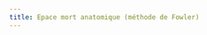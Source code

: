 ```yaml
---
title: Epace mort anatomique (méthode de Fowler)
---
```


<script>
	var lung = new sv.SimpleLung();
	var vent = new sv.PressureControler();
	vent.nbcycles = 1;
	vent.Tsampl = .001;
	var data = vent.ventilate(lung);
	data = data.timeData.filter(function(d){return d.time < vent.Ti + vent.Te});

	fx = function(d){return d.Vte * 1000};
	fy2 = function(d){return d.PCO2};


	var graph = new gs.quickGraph( null, data, fx, fy2)
		.setidx("Volume expiré (ml)")
		.setidy("PCO₂ (mmHg)")
		.plagex(0, lung.Vdaw * 1000, "Espace mort", 20)
		.pointx(lung.Vdaw * 1000);
</script>
